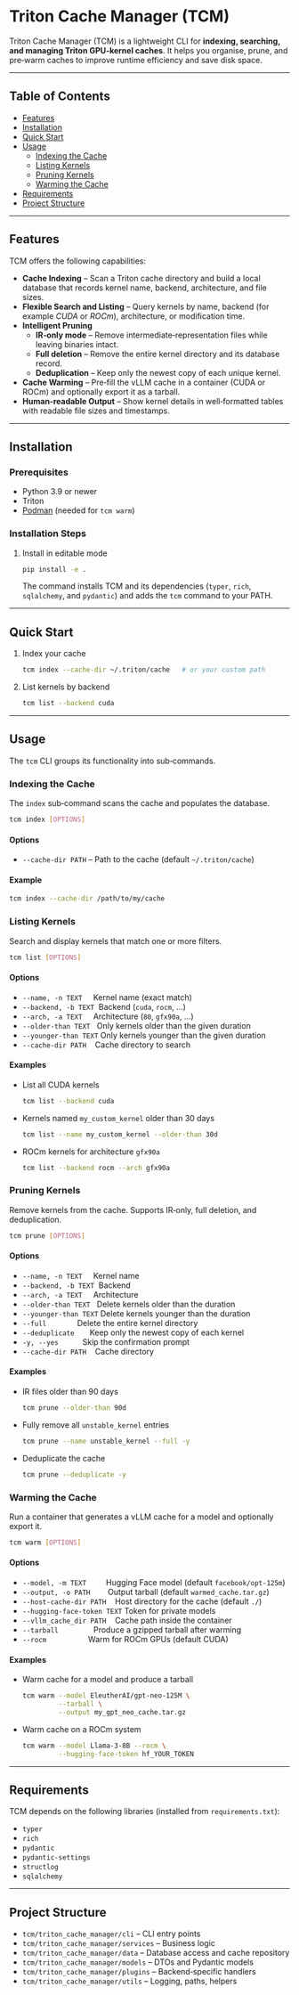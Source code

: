 # Triton Cache Manager (TCM)

Triton Cache Manager (TCM) is a lightweight CLI for **indexing, searching, and
managing Triton GPU‑kernel caches**. It helps you organise, prune, and pre‑warm
caches to improve runtime efficiency and save disk space.

---

## Table of Contents

- [Features](#features)
- [Installation](#installation)
- [Quick Start](#quick-start)
- [Usage](#usage)
  - [Indexing the Cache](#indexing-the-cache)
  - [Listing Kernels](#listing-kernels)
  - [Pruning Kernels](#pruning-kernels)
  - [Warming the Cache](#warming-the-cache)
- [Requirements](#requirements)
- [Project Structure](#project-structure)

---

## Features

TCM offers the following capabilities:

- **Cache Indexing** – Scan a Triton cache directory and build a local
  database that records kernel name, backend, architecture, and file sizes.
- **Flexible Search and Listing** – Query kernels by name, backend (for
  example *CUDA* or *ROCm*), architecture, or modification time.
- **Intelligent Pruning**
  - **IR‑only mode** – Remove intermediate‑representation files while leaving
    binaries intact.
  - **Full deletion** – Remove the entire kernel directory and its database
    record.
  - **Deduplication** – Keep only the newest copy of each unique kernel.
- **Cache Warming** – Pre‑fill the vLLM cache in a container (CUDA or ROCm) and
  optionally export it as a tarball.
- **Human‑readable Output** – Show kernel details in well‑formatted tables with
  readable file sizes and timestamps.

---

## Installation

### Prerequisites

- Python 3.9 or newer
- Triton
- [Podman](https://podman.io/) (needed for `tcm warm`)

### Installation Steps

1. Install in editable mode

   ```bash
   pip install -e .
   ```

   The command installs TCM and its dependencies (`typer`, `rich`, `sqlalchemy`,
   and `pydantic`) and adds the `tcm` command to your PATH.

---

## Quick Start

1. Index your cache

   ```bash
   tcm index --cache-dir ~/.triton/cache   # or your custom path
   ```

2. List kernels by backend

   ```bash
   tcm list --backend cuda
   ```

---

## Usage

The `tcm` CLI groups its functionality into sub‑commands.

### Indexing the Cache

The `index` sub‑command scans the cache and populates the database.

```bash
tcm index [OPTIONS]
```

#### Options

- `--cache-dir PATH` – Path to the cache (default `~/.triton/cache`)

#### Example

```bash
tcm index --cache-dir /path/to/my/cache
```

### Listing Kernels

Search and display kernels that match one or more filters.

```bash
tcm list [OPTIONS]
```

#### Options

- `--name, -n TEXT`     Kernel name (exact match)
- `--backend, -b TEXT`  Backend (`cuda`, `rocm`, …)
- `--arch, -a TEXT`     Architecture (`80`, `gfx90a`, …)
- `--older-than TEXT`   Only kernels older than the given duration
- `--younger-than TEXT` Only kernels younger than the given duration
- `--cache-dir PATH`    Cache directory to search

#### Examples

- List all CUDA kernels

  ```bash
  tcm list --backend cuda
  ```

- Kernels named `my_custom_kernel` older than 30 days

  ```bash
  tcm list --name my_custom_kernel --older-than 30d
  ```

- ROCm kernels for architecture `gfx90a`

  ```bash
  tcm list --backend rocm --arch gfx90a
  ```

### Pruning Kernels

Remove kernels from the cache. Supports IR‑only, full deletion, and
deduplication.

```bash
tcm prune [OPTIONS]
```

#### Options

- `--name, -n TEXT`     Kernel name
- `--backend, -b TEXT`  Backend
- `--arch, -a TEXT`     Architecture
- `--older-than TEXT`   Delete kernels older than the duration
- `--younger-than TEXT` Delete kernels younger than the duration
- `--full`              Delete the entire kernel directory
- `--deduplicate`       Keep only the newest copy of each kernel
- `-y, --yes`           Skip the confirmation prompt
- `--cache-dir PATH`    Cache directory

#### Examples

- IR files older than 90 days

  ```bash
  tcm prune --older-than 90d
  ```

- Fully remove all `unstable_kernel` entries

  ```bash
  tcm prune --name unstable_kernel --full -y
  ```

- Deduplicate the cache

  ```bash
  tcm prune --deduplicate -y
  ```

### Warming the Cache

Run a container that generates a vLLM cache for a model and optionally export
it.

```bash
tcm warm [OPTIONS]
```

#### Options

- `--model, -m TEXT`         Hugging Face model (default `facebook/opt-125m`)
- `--output, -o PATH`        Output tarball (default `warmed_cache.tar.gz`)
- `--host-cache-dir PATH`    Host directory for the cache (default `./`)
- `--hugging-face-token TEXT` Token for private models
- `--vllm_cache_dir PATH`    Cache path inside the container
- `--tarball`                Produce a gzipped tarball after warming
- `--rocm`                   Warm for ROCm GPUs (default CUDA)

#### Examples

- Warm cache for a model and produce a tarball

  ```bash
  tcm warm --model EleutherAI/gpt-neo-125M \
           --tarball \
           --output my_gpt_neo_cache.tar.gz
  ```

- Warm cache on a ROCm system

  ```bash
  tcm warm --model Llama-3-8B --rocm \
           --hugging-face-token hf_YOUR_TOKEN
  ```

---

## Requirements

TCM depends on the following libraries (installed from `requirements.txt`):

- `typer`
- `rich`
- `pydantic`
- `pydantic-settings`
- `structlog`
- `sqlalchemy`

---

## Project Structure

- `tcm/triton_cache_manager/cli` – CLI entry points
- `tcm/triton_cache_manager/services` – Business logic
- `tcm/triton_cache_manager/data` – Database access and cache repository
- `tcm/triton_cache_manager/models` – DTOs and Pydantic models
- `tcm/triton_cache_manager/plugins` – Backend‑specific handlers
- `tcm/triton_cache_manager/utils` – Logging, paths, helpers

